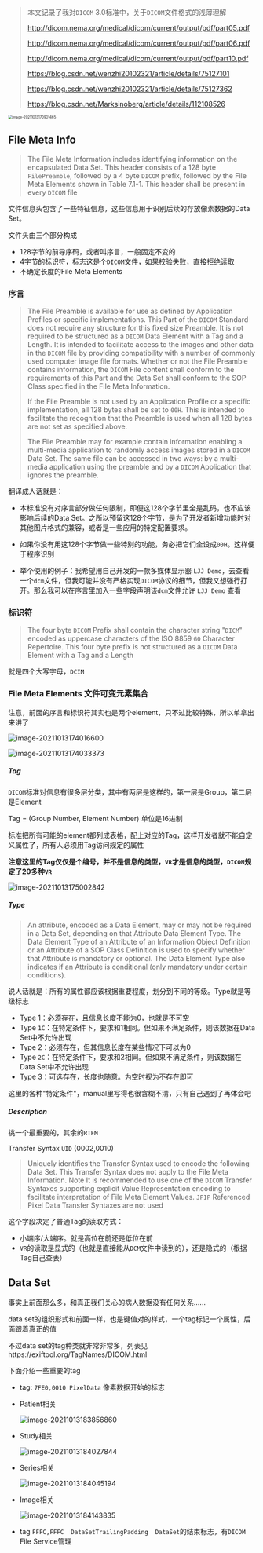 > 本文记录了我对`DICOM` 3.0标准中，关于`DICOM`文件格式的浅薄理解
>
> http://dicom.nema.org/medical/dicom/current/output/pdf/part05.pdf
>
> http://dicom.nema.org/medical/dicom/current/output/pdf/part06.pdf
>
> http://dicom.nema.org/medical/dicom/current/output/pdf/part10.pdf
>
> https://blog.csdn.net/wenzhi20102321/article/details/75127101
>
> https://blog.csdn.net/wenzhi20102321/article/details/75127362
>
> https://blog.csdn.net/Marksinoberg/article/details/112108526

<img src="C:\Users\19956875375\AppData\Roaming\Typora\typora-user-images\image-20211013170901465.png" alt="image-20211013170901465" style="zoom:50%;" />

## File Meta Info

> The File Meta Information includes identifying information on the encapsulated Data Set. This header consists of a 128 byte `FilePreamble`, followed by a 4 byte `DICOM` prefix, followed by the File Meta Elements shown in Table 7.1-1. This header shall be present in every `DICOM` file

文件信息头包含了一些特征信息，这些信息用于识别后续的存放像素数据的Data Set。

文件头由三个部分构成

- 128字节的前导序码，或者叫序言，一般固定不变的
- 4字节的标识符，标志这是个``DICOM``文件，如果校验失败，直接拒绝读取
- 不确定长度的File Meta Elements

### 序言

> The File Preamble is available for use as defined by Application Profiles or specific implementations. This Part of the `DICOM` Standard does not require any structure for this fixed size Preamble. It is not required to be structured as a `DICOM` Data Element with a Tag and a Length. It is intended to facilitate access to the images and other data in the `DICOM` file by providing compatibility with a number of commonly used computer image file formats. Whether or not the File Preamble contains information, the `DICOM` File content shall conform to the requirements of this Part and the Data Set shall conform to the SOP Class specified in the File Meta Information.
>
> If the File Preamble is not used by an Application Profile or a specific implementation, all 128 bytes shall be set to `00H`. This is intended to facilitate the recognition that the Preamble is used when all 128 bytes are not set as specified above.
>
> The File Preamble may for example contain information enabling a multi-media application to randomly access images stored in a `DICOM` Data Set. The same file can be accessed in two ways: by a multi-media application using the preamble and by a `DICOM` Application that ignores the preamble.

翻译成人话就是：

- 本标准没有对序言部分做任何限制，即便这128个字节里全是乱码，也不应该影响后续的Data Set。之所以预留这128个字节，是为了开发者新增功能时对其他图片格式的兼容，或者是一些应用的特定配置要求。

- 如果你没有用这128个字节做一些特别的功能，务必把它们全设成`00H`。这样便于程序识别
- 举个使用的例子：我希望用自己开发的一款多媒体显示器 `LJJ Demo`，去查看一个`dcm`文件，但我可能并没有严格实现`DICOM`协议的细节，但我又想强行打开。那么我可以在序言里加入一些字段声明该`dcm`文件允许 `LJJ Demo` 查看

### 标识符

> The four byte `DICOM` Prefix shall contain the character string "`DICM`" encoded as uppercase characters of the ISO 8859 `G0` Character Repertoire. This four byte prefix is not structured as a `DICOM` Data Element with a Tag and a Length

就是四个大写字母，`DCIM`

### File Meta Elements  文件可变元素集合

注意，前面的序言和标识符其实也是两个element，只不过比较特殊，所以单拿出来讲了

![image-20211013174016600](C:\Users\19956875375\AppData\Roaming\Typora\typora-user-images\image-20211013174016600.png)

![image-20211013174033373](C:\Users\19956875375\AppData\Roaming\Typora\typora-user-images\image-20211013174033373.png)

##### Tag

`DICOM`标准对信息有很多层分类，其中有两层是这样的，第一层是Group，第二层是Element

Tag = (Group Number, Element Number) 单位是16进制

标准把所有可能的element都列成表格，配上对应的Tag，这样开发者就不能自定义属性了，所有人必须用Tag访问规定的属性

**注意这里的Tag仅仅是个编号，并不是信息的类型，`VR`才是信息的类型，`DICOM`规定了20多种`VR`**

![image-20211013175002842](C:\Users\19956875375\AppData\Roaming\Typora\typora-user-images\image-20211013175002842.png)

##### Type

> An attribute, encoded as a Data Element, may or may not be required in a Data Set, depending on that Attribute Data Element Type. The Data Element Type of an Attribute of an Information Object Definition or an Attribute of a SOP Class Definition is used to specify whether that Attribute is mandatory or optional. The Data Element Type also indicates if an Attribute is conditional (only mandatory under certain conditions).

说人话就是：所有的属性都应该根据重要程度，划分到不同的等级。Type就是等级标志

- Type 1：必须存在，且信息长度不能为0，也就是不可空
- Type `1C`：在特定条件下，要求和1相同。但如果不满足条件，则该数据在Data Set中不允许出现
- Type 2：必须存在，但其信息长度在某些情况下可以为0
- Type `2C`：在特定条件下，要求和2相同。但如果不满足条件，则该数据在Data Set中不允许出现
- Type 3：可选存在，长度也随意。为空时视为不存在即可

这里的各种"特定条件"，manual里写得也很含糊不清，只有自己遇到了再体会吧

##### Description

挑一个最重要的，其余的`RTFM`

Transfer Syntax `UID`  (0002,0010)

> Uniquely identifies the Transfer Syntax used to encode the following Data Set. This Transfer Syntax does not apply to the File Meta Information. Note It is recommended to use one of the `DICOM` Transfer Syntaxes supporting explicit Value Representation encoding to facilitate interpretation of File Meta Element Values. `JPIP` Referenced Pixel Data Transfer Syntaxes are not used

这个字段决定了普通Tag的读取方式：

- 小端序/大端序。就是高位在前还是低位在前
- `VR`的读取是显式的（也就是直接能从`DCM`文件中读到的），还是隐式的（根据Tag自己查表）

## Data Set

事实上前面那么多，和真正我们关心的病人数据没有任何关系......

data set的组织形式和前面一样，也是键值对的样式，一个tag标记一个属性，后面跟着真正的值

不过data set的tag种类就非常非常多，列表见https://exiftool.org/TagNames/DICOM.html

下面介绍一些重要的tag

- tag: `7FE0,0010 PixelData` 像素数据开始的标志

- Patient相关

  ![image-20211013183856860](C:\Users\19956875375\AppData\Roaming\Typora\typora-user-images\image-20211013183856860.png)

- Study相关

  ![image-20211013184027844](C:\Users\19956875375\AppData\Roaming\Typora\typora-user-images\image-20211013184027844.png)

- Series相关

  ![image-20211013184045194](C:\Users\19956875375\AppData\Roaming\Typora\typora-user-images\image-20211013184045194.png)

- Image相关

  ![image-20211013184143835](C:\Users\19956875375\AppData\Roaming\Typora\typora-user-images\image-20211013184143835.png)

- tag `FFFC,FFFC  DataSetTrailingPadding  DataSet`的结束标志，有`DICOM` File Service管理

